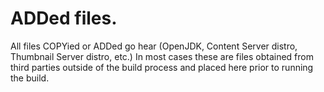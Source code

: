 # ADDed files.

All files COPYied or ADDed go hear (OpenJDK, Content Server distro, Thumbnail Server distro, etc.)  In most cases these are files obtained from third parties outside of the build process and placed here prior to running the build.